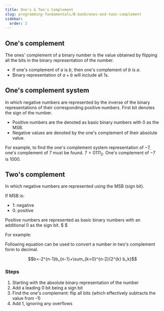 ```yaml
---
title: One's & Two's Complement
slug: programming-fundamentals/B-book/ones-and-twos-complement
sidebar:
  order: 2
---
```


## One's complement

The ones' complement of a binary number is the value obtained by flipping all
the bits in the binary representation of the number.

- If one's complement of $a$ is $b$, then one's complement of $b$ is $a$.
- Binary representation of $a+b$ will include all $1$s.

## One's complement system

In which negative numbers are represented by the inverse of the binary
representations of their corresponding positive numbers. First bit denotes the
sign of the number.

- Positive numbers are the denoted as basic binary numbers with $0$ as the MSB.
- Negative values are denoted by the one's complement of their absolute value.

For example, to find the one's complement system representation of $-7$, one's
complement of $7$ must be found. $7=0111_2$. One's complement of $-7$ is $1000$.

## Two's complement

In which negative numbers are represented using the MSB (sign bit).

If MSB is:

- $1$: negative
- $0$: positive

Positive numbers are represented as basic binary numbers with an additional $0$
as the sign bit. $ $

For example:

Following equation can be used to convert a number in two's complement form to
decimal.

```math
b=-2^{n-1}b_{n-1}+\sum_{k=0}^{n-2}{2^{k} b_k}
```

### Steps

1. Starting with the absolute binary representation of the number
2. Add a leading $0$ bit being a sign bit
3. Find the one's complement: flip all bits (which effectively subtracts the
   value from -1)
4. Add 1, ignoring any overflows
